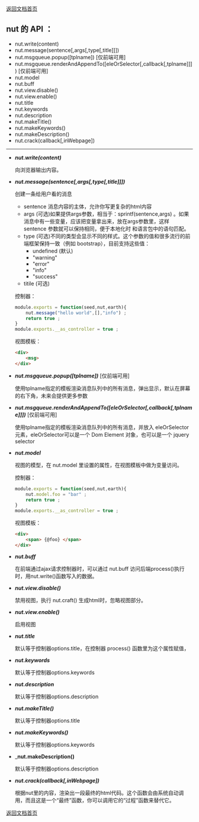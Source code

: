 [返回文档首页](../../README.md)


## nut 的 API ：

* nut.write(content)
* nut.message(sentence[,args[,type[,title]]])
* nut.msgqueue.popup([tplname]) [仅前端可用]
* nut.msgqueue.renderAndAppendTo([eleOrSelector[,callback[,tplname]]]) [仅前端可用]
* nut.model
* nut.buff
* nut.view.disable()
* nut.view.enable()
* nut.title
* nut.keywords
* nut.description
* nut.makeTitle()
* nut.makeKeywords()
* nut.makeDescription()
* nut.crack(callback[,inWebpage])

---

* ___nut.write(content)___

	向浏览器输出内容。

* ___nut.message(sentence[,args[,type[,title]]])___

	创建一条给用户看的消息

	* sentence 消息内容的主体，允许你写更复杂的html内容
	* args (可选)如果提供args参数，相当于：sprintf(sentence,args) 。如果消息中有一些变量，应该把变量拿出来，放在args参数里，这样 sentence 参数就可以保持相同，便于本地化时 和语言包中的语句匹配。
	* type (可选)不同的类型会显示不同的样式。这个参数的值和很多流行的前端框架保持一致（例如 bootstrap），目前支持这些值：
		* undefined (默认)
		* "warning"
		* "error"
		* "info"
		* "success"
	* titile (可选)

	控制器：
	```javascript
	module.exports = function(seed,nut,earth){
		nut.message("hello world",[],"info") ;
		return true ;
	}
	module.exports.__as_controller = true ;
	```
	视图模板：
	```html
	<div>
		<msg>
	</div>
	```


* ___nut.msgqueue.popup([tplname])___ [仅前端可用]

	使用tplname指定的模板渲染消息队列中的所有消息，弹出显示，默认在屏幕的右下角，未来会提供更多参数

* ___nut.msgqueue.renderAndAppendTo([eleOrSelector[,callback[,tplname]]])___ [仅前端可用]

	使用tplname指定的模板渲染消息队列中的所有消息，并放入 eleOrSelector 元素，eleOrSelector可以是一个 Dom Element 对象，也可以是一个 jquery selector

* ___nut.model___

	视图的模型，在 nut.model 里设置的属性，在视图模板中做为变量访问。

	控制器：
	```javascript
	module.exports = function(seed,nut,earth){
		nut.model.foo = "bar" ;
		return true ;
	}
	module.exports.__as_controller = true ;
	```
	视图模板：
	```html
	<div>
		<span> {@foo} </span>
	</div>
	```

* ___nut.buff___

	在前端通过ajax请求控制器时，可以通过 nut.buff 访问后端process()执行时，用nut.write()函数写入的数据。

* ___nut.view.disable()___

	禁用视图，执行 nut.craft() 生成html时，忽略视图部分。

* ___nut.view.enable()___

	启用视图

* ___nut.title___

	默认等于控制器options.title，在控制器 process() 函数里为这个属性赋值，

* ___nut.keywords___

	默认等于控制器options.keywords

* ___nut.description___

	默认等于控制器options.description

* ___nut.makeTitle()___

	默认等于控制器options.title

* ___nut.makeKeywords()___

	默认等于控制器options.keywords

* ___nut.makeDescription()__

	默认等于控制器options.description

* ___nut.crack(callback[,inWebpage])___

	根据nut里的内容，渲染出一段最终的html代码。这个函数会由系统自动调用，而且这是一个“最终”函数，你可以调用它的“过程”函数来替代它。




[返回文档首页](../../README.md)